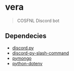 # vera
> COSFNL Discord bot

## Dependecies
- [discord.py](https://pypi.org/project/discord.py/)
- [discord-py-slash-command](https://pypi.org/project/discord-py-interactions/)
- [pymongo](https://pypi.org/project/pymongo/)
- [python-dotenv](https://pypi.org/project/python-dotenv/)